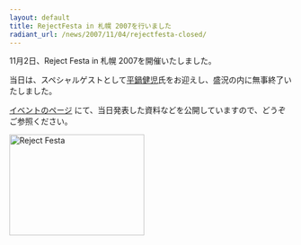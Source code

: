 ```yaml
---
layout: default
title: RejectFesta in 札幌 2007を行いました
radiant_url: /news/2007/11/04/rejectfesta-closed/
---
```

11月2日、Reject Festa in 札幌 2007を開催いたしました。

当日は、スペシャルゲストとして[平鍋健児](http://blogs.itmedia.co.jp/hiranabe/)氏をお迎えし、盛況の内に無事終了いたしました。

[イベントのページ](http://ruby-sapporo.org/events/etc/rejectfesta) にて、当日発表した資料などを公開していますので、どうぞご参照ください。


<a href="http://www.flickr.com/photos/darashi/1843546599/" title="Photo Sharing"><img src="http://farm3.static.flickr.com/2349/1843546599_3e299f89c4_m.jpg" width="240" height="180" alt="Reject Festa" /></a>
